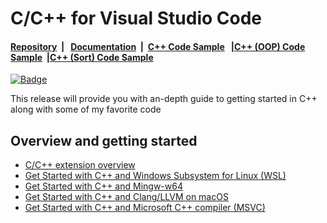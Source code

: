 # C/C++ for Visual Studio Code

#### [Repository](https://github.com/AKoudounis/refactored-journey)&nbsp;&nbsp;|&nbsp;&nbsp; [Documentation](https://code.visualstudio.com/docs/languages/cpp)&nbsp;&nbsp;|&nbsp;&nbsp;[C++ Code Sample](https://github.com/AKoudounis/refactored-journey/blob/master/pokerhands.cpp)&nbsp;&nbsp; |[C++ (OOP) Code Sample](https://github.com/AKoudounis/refactored-journey/tree/master/4.2)&nbsp;&nbsp;|[C++ (Sort) Code Sample](https://github.com/AKoudounis/refactored-journey/blob/master/quicksort.cpp)&nbsp;&nbsp;
[![Badge](https://aka.ms/vsls-badge)](https://aka.ms/vsls)

This release will provide you with an-depth guide to getting started in C++ along with some of my favorite code

## Overview and getting started
* [C/C++ extension overview](https://code.visualstudio.com/docs/languages/cpp)
* [Get Started with C++ and Windows Subsystem for Linux (WSL)](https://code.visualstudio.com/docs/cpp/config-wsl)
* [Get Started with C++ and Mingw-w64](https://code.visualstudio.com/docs/cpp/config-mingw)
* [Get Started with C++ and Clang/LLVM on macOS](https://code.visualstudio.com/docs/cpp/config-clang-mac)
* [Get Started with C++ and Microsoft C++ compiler (MSVC)](https://code.visualstudio.com/docs/cpp/config-msvc)
